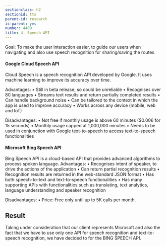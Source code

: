 ```yaml
---
sectionclass: h2
sectionid: tts
parent-id: research
is-parent: yes
number: 4400
title: 4. Speech API
---
```

Goal: To make the user interaction easier, to guide our users when navigating and also use speech recognition for sharing/saving the routes.

#### Google Cloud Speech API
Cloud Speech is a speech recognition API developed by Google. It uses machine learning to improve its accuracy over time. 

Advantages:
•	Still in beta release, so could be unreliable
•	Recognises over 80 languages
•	Streams text results and return partially completed results
•	Can handle background noise
•	Can be tailored to the context in which the app is used to improve accuracy
•	Works across any device (mobile, web and IoT)

Disadvantages:
•	Not free if monthly usage is above 60 minutes ($0.006 for 15 seconds)
•	Monthly usage capped at 1,000,000 minutes
•	Needs to be used in conjunction with Google text-to-speech to access text-to-speech functionalities


#### Microsoft Bing Speech API

 Bing Speech API is  a cloud-based API that provides advanced algorithms to process spoken language.
Advantages:
•	Recognises intent of speaker, to drive the actions of the application
•	Can return partial recognition results
•	Recognition results are returned in the web-standard JSON format
•	Has both speech-to-text and text-to-speech functionalities
•	Has many supporting APIs with functionalities such as translating, text analytics, language understanding and speaker recognition

Disadvantages:
•	Price: Free only until up to 5K calls per month. 

## Result
Taking under consideration that our client represents Microsoft and also the  fact that we have to use only one API for speech recognition and text-to-speech recognition, we have decided to for the BING SPEECH API.


